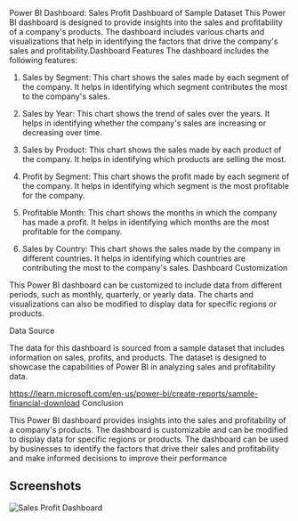 
Power BI Dashboard: Sales Profit Dashboard of Sample Dataset
This Power BI dashboard is designed to provide insights into the sales and profitability of a company's products. The dashboard includes various charts and visualizations that help in identifying the factors that drive the company's sales and profitability.Dashboard Features
The dashboard includes the following features:

1. Sales by Segment: This chart shows the sales made by each segment of the company. It helps in identifying which segment contributes the most to the company's sales.

2. Sales by Year: This chart shows the trend of sales over the years. It helps in identifying whether the company's sales are increasing or decreasing over time.

3. Sales by Product: This chart shows the sales made by each product of the company. It helps in identifying which products are selling the most.

4. Profit by Segment: This chart shows the profit made by each segment of the company. It helps in identifying which segment is the most profitable for the company.

5. Profitable Month: This chart shows the months in which the company has made a profit. It helps in identifying which months are the most profitable for the company.

6. Sales by Country: This chart shows the sales made by the company in different countries. It helps in identifying which countries are contributing the most to the company's sales.
Dashboard Customization

This Power BI dashboard can be customized to include data from different periods, such as monthly, quarterly, or yearly data. The charts and visualizations can also be modified to display data for specific regions or products.

Data Source

The data for this dashboard is sourced from a sample dataset that includes information on sales, profits, and products. The dataset is designed to showcase the capabilities of Power BI in analyzing sales and profitability data.

https://learn.microsoft.com/en-us/power-bi/create-reports/sample-financial-download
Conclusion

This Power BI dashboard provides insights into the sales and profitability of a company's products. The dashboard is customizable and can be modified to display data for specific regions or products. The dashboard can be used by businesses to identify the factors that drive their sales and profitability and make informed decisions to improve their performance
## Screenshots



![Sales Profit Dashboard](https://imgur.com/a/VIaHGWR)